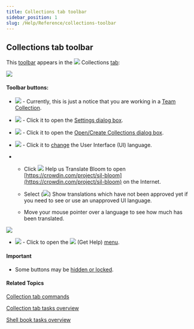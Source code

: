```yaml
---
title: Collections tab toolbar
sidebar_position: 1
slug: /Help/Reference/collections-toolbar
---
```


## Collections tab toolbar

This [toolbar](Toolbars_overview.md) appears in the ![](/ref-docs-assets/images/User_Interface/Tabs/Collections.png) Collections [tab](../Tabs/Tabs_overview.md):

![](/ref-docs-assets/images/User_Interface/Toolbar/SourceCollection.png)

#### Toolbar buttons:

-   ![](/ref-docs-assets/images/Concepts/TeamCollectionIcon.png) - Currently, this is just a notice that you are working in a [Team Collection](../../Concepts/Team_Collection.md).
    
-   ![](/ref-docs-assets/images/User_Interface/Toolbar/SettingsButtonColor.png) - Click it to open the [Settings dialog box](../Dialog_boxes/Settings_dialog_box.md).
    
-   ![](/ref-docs-assets/images/User_Interface/Toolbar/OtherCollectionButton.png) - Click it to open the [Open/Create Collections dialog box](../Dialog_boxes/Open_Create_Collections_dialog_box.md).
    
-   ![](/ref-docs-assets/images/User_Interface/Toolbar/LocalizeButton.png) - Click it to [change](../../Tasks/Basic_tasks/Change_User_Interface_language.md) the User Interface (UI) language.
    
-   -   Click ![](/ref-docs-assets/images/User_Interface/Toolbar/HelpUsTranslateButton.png) Help us Translate Bloom to open [https://crowdin.com/project/sil-bloom](https://crowdin.com/project/sil-bloom) on the Internet.
        
    -   Select (![](/ref-docs-assets/images/User_Interface/Toolbar/ShowTranslationsCheckMark.png)) Show translations which have not been approved yet if you need to see or use an unapproved UI language.
        
    -   Move your mouse pointer over a language to see how much has been translated.
        

![](/ref-docs-assets/images/User_Interface/Toolbar/LocalizeButtonExpanded_Collections.png)

-   ![](/ref-docs-assets/images/User_Interface/Toolbar/HelpButton.png) - Click to open the ![](/ref-docs-assets/images/User_Interface/Toolbar/HelpButtonBW.png) (Get Help) [menu](../Help_menu/Help_menu.md).
    

#### Important

-   Some buttons may be [hidden or locked](../../Tasks/Basic_tasks/Choose_settings_protections.md).
    

#### Related Topics

[Collection tab commands](../Tabs/Collections_tab_commands.md)

[Collection tab tasks overview](../../Tasks/Collections_tab_tasks/Collections_tab_tasks_overview.md)

[Shell book tasks overview](../../Tasks/Shell_book_tasks/Shell_book_tasks_overview.md)